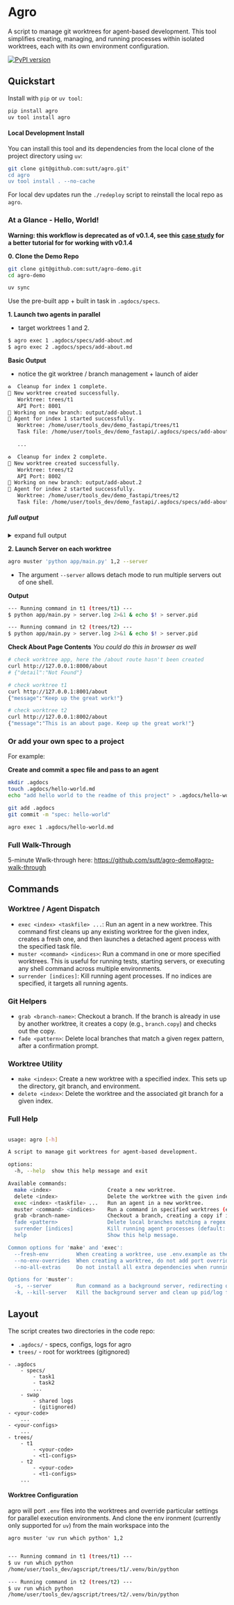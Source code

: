 # Agro

A script to manage git worktrees for agent-based development. This tool simplifies creating, managing, and running processes within isolated worktrees, each with its own environment configuration.

[![PyPI version](https://img.shields.io/pypi/v/agro)](https://pypi.org/project/agro/)


## Quickstart

Install with `pip` or `uv tool`:

```bash
pip install agro
uv tool install agro
```

#### Local Development Install
You can install this tool and its dependencies from the local clone of the project directory using `uv`: 

```bash
git clone git@github.com:sutt/agro.git"
cd agro
uv tool install . --no-cache
```

For local dev updates run the `./redeploy` script to reinstall the local repo as `agro`.

### At a Glance - Hello, World!

**Warning: this workflow is deprecated as of v0.1.4, see this [case study](./docs/case-studies/aba-1.md) for a better tutorial for for working with v0.1.4**

**0. Clone the Demo Repo**


```bash
git clone git@github.com:sutt/agro-demo.git
cd agro-demo

uv sync
```

Use the pre-built app + built in task in `.agdocs/specs`.

**1. Launch two agents in parallel**
- target worktrees 1 and 2.

```bash
$ agro exec 1 .agdocs/specs/add-about.md 
$ agro exec 2 .agdocs/specs/add-about.md 
```

**Basic Output**
- notice the git worktree / branch management + launch of aider

```bash
♻️  Cleanup for index 1 complete.
🌴 New worktree created successfully.
   Worktree: trees/t1
   API Port: 8001
🌱 Working on new branch: output/add-about.1
🏃 Agent for index 1 started successfully.
   Worktree: /home/user/tools_dev/demo_fastapi/trees/t1
   Task file: /home/user/tools_dev/demo_fastapi/.agdocs/specs/add-about.md

   ...

♻️  Cleanup for index 2 complete.
🌴 New worktree created successfully.
   Worktree: trees/t2
   API Port: 8002
🌱 Working on new branch: output/add-about.2
🏃 Agent for index 2 started successfully.
   Worktree: /home/user/tools_dev/demo_fastapi/trees/t2
   Task file: /home/user/tools_dev/demo_fastapi/.agdocs/specs/add-about.md


```

##### full output
<details>
    <summary>
    expand full output
    </summary>

```bash
♻️  Cleanup for index 1 complete.

Creating new worktree for index 1...
Creating new worktree 't1' at 'trees/t1' on branch 'tree/t1'...
Preparing worktree (new branch 'tree/t1')
HEAD is now at f0b97b1 refactor: .agdocs structure
Copying .env to trees/t1/.env
Warning: Source env file '.env' not found. Creating an empty .env file.
Adding worktree overrides to trees/t1/.env
Setting up Python environment in trees/t1...

🌴 New worktree created successfully.
   Worktree: trees/t1
   Branch: tree/t1
   API Port: 8001
   DB Port:  5433

🌱 Working on new branch: output/add-about.1

Launching agent in detached mode from within trees/t1...

🏃 Agent for index 1 started successfully.
   Worktree: /home/user/tools_dev/demo_fastapi/trees/t1
   Task file: /home/user/tools_dev/demo_fastapi/.agdocs/specs/add-about.md
   Branch: output/add-about.1
   Start time: 2025-07-03 17:13:58
   PID: 579494 (saved to /home/user/tools_dev/demo_fastapi/.agdocs/swap/t1.pid)
   Log file: /home/user/tools_dev/demo_fastapi/trees/t1/maider.log
```
**2. Launch a second agent on same task**

**Run command:**
```bash
$ agro exec 2 .agdocs/specs/add-about.md 
```

- notice how work tree is incremented
- notice how API_PORT is incremented

```bash
♻️  Cleanup for index 2 complete.

🌴 New worktree created successfully.
   Worktree: trees/t2
   Branch: tree/t2
   API Port: 8002

🌱 Working on new branch: output/add-about.2

Launching agent in detached mode from within trees/t2...

🏃 Agent for index 2 started successfully.
   Worktree: /home/user/tools_dev/demo_fastapi/trees/t2
   Task file: /home/user/tools_dev/demo_fastapi/.agdocs/specs/add-about.md
   Branch: output/add-about.2

```
</details>

**2. Launch Server on each worktree**

```bash
agro muster 'python app/main.py' 1,2 --server
```
- The argument `--server` allows detach mode to run multiple servers out of one shell.

**Output**

```bash
--- Running command in t1 (trees/t1) ---
$ python app/main.py > server.log 2>&1 & echo $! > server.pid

--- Running command in t2 (trees/t2) ---
$ python app/main.py > server.log 2>&1 & echo $! > server.pid
```

**Check About Page Contents**
_You could do this in browser as well_

```bash
# check worktree app, here the /about route hasn't been created
curl http://127.0.0.1:8000/about
# {"detail":"Not Found"}

# check worktree t1
curl http://127.0.0.1:8001/about
{"message":"Keep up the great work!"}

# check worktree t2
curl http://127.0.0.1:8002/about
{"message":"This is an about page. Keep up the great work!"}

```

### Or add your own spec to a project

For example:

**Create and commit a spec file and pass to an agent**
```bash
mkdir .agdocs
touch .agdocs/hello-world.md
echo "add hello world to the readme of this project" > .agdocs/hello-world.md

git add .agdocs
git commit -m "spec: hello-world"

agro exec 1 .agdocs/hello-world.md

```

### Full Walk-Through

5-minute Wwlk-through here: https://github.com/sutt/agro-demo#agro-walk-through


## Commands

### Worktree / Agent Dispatch

- `exec <index> <taskfile> ...`: Run an agent in a new worktree. This command first cleans up any existing worktree for the given index, creates a fresh one, and then launches a detached agent process with the specified task file.
- `muster <command> <indices>`: Run a command in one or more specified worktrees. This is useful for running tests, starting servers, or executing any shell command across multiple environments.
- `surrender [indices]`: Kill running agent processes. If no indices are specified, it targets all running agents.

### Git Helpers

- `grab <branch-name>`: Checkout a branch. If the branch is already in use by another worktree, it creates a copy (e.g., `branch.copy`) and checks out the copy.
- `fade <pattern>`: Delete local branches that match a given regex pattern, after a confirmation prompt.

### Worktree Utility

- `make <index>`: Create a new worktree with a specified index. This sets up the directory, git branch, and environment.
- `delete <index>`: Delete the worktree and the associated git branch for a given index.


### Full Help

```bash

usage: agro [-h]

A script to manage git worktrees for agent-based development.

options:
  -h, --help  show this help message and exit

Available commands:
  make <index>                  Create a new worktree.
  delete <index>                Delete the worktree with the given index.
  exec <index> <taskfile> ...   Run an agent in a new worktree.
  muster <command> <indices>    Run a command in specified worktrees (e.g., '1,2,3').
  grab <branch-name>            Checkout a branch, creating a copy if it's in use.
  fade <pattern>                Delete local branches matching a regex pattern.
  surrender [indices]           Kill running agent processes (default: all).
  help                          Show this help message.

Common options for 'make' and 'exec':
  --fresh-env         When creating a worktree, use .env.example as the base instead of .env.
  --no-env-overrides  When creating a worktree, do not add port overrides to the .env file.
  --no-all-extras     Do not install all extra dependencies when running 'uv sync'.

Options for 'muster':
  -s, --server        Run command as a background server, redirecting output and saving PID.
  -k, --kill-server   Kill the background server and clean up pid/log files.

```




## Layout

The script creates two directories in the code repo:
- `.agdocs/` - specs, configs, logs for agro
- `trees/` - root for worktrees (gitignored)

```
- .agdocs
    - specs/
        - task1
        - task2
        ...
    - swap
        - shared logs 
        - (gitignored)
- <your-code>
    ...
- <your-configs>
    ...
- trees/
    - t1
        - <your-code>
        - <t1-configs>
    - t2
        - <your-code>
        - <t1-configs>
    ...
```

#### Worktree Configuration

agro will port `.env` files into the worktrees and override particular settings for parallel execution environments. And clone the env  ironment (currently only supported for `uv`) from the main workspace into the 

```agro muster 'uv run which python' 1,2```

```bash

--- Running command in t1 (trees/t1) ---
$ uv run which python
/home/user/tools_dev/agscript/trees/t1/.venv/bin/python

--- Running command in t2 (trees/t2) ---
$ uv run which python
/home/user/tools_dev/agscript/trees/t2/.venv/bin/python

```

